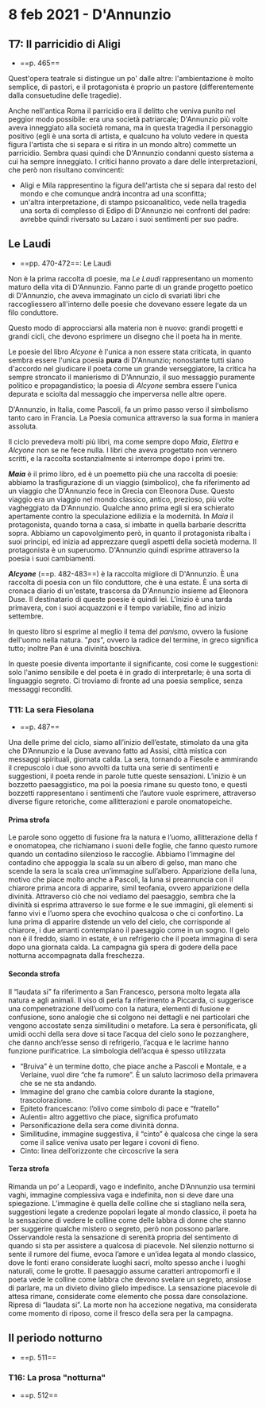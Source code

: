 # 8 feb 2021 - D'Annunzio

## T7: Il parricidio di Aligi
* ==p. 465==

Quest'opera teatrale si distingue un po' dalle altre: l'ambientazione è molto semplice, di pastori, e il protagonista è proprio un pastore (differentemente dalla consuetudine delle tragedie).

Anche nell'antica Roma il parricidio era il delitto che veniva punito nel peggior modo possibile: era una società patriarcale; D'Annunzio più volte aveva inneggiato alla società romana, ma in questa tragedia il personaggio positivo (egli è una sorta di artista, e qualcuno ha voluto vedere in questa figura l'artista che si separa e si ritira in un mondo altro) commette un parricidio. Sembra quasi quindi che D'Annunzio condanni questo sistema a cui ha sempre inneggiato. I critici hanno provato a dare delle interpretazioni, che però non risultano convincenti:
* Aligi e Mila rappresentino la figura dell'artista che si separa dal resto del mondo e che comunque andrà incontra ad una sconfitta;
* un'altra interpretazione, di stampo psicoanalitico, vede nella tragedia una sorta di complesso di Edipo di D'Annunzio nei confronti del padre: avrebbe quindi riversato su Lazaro i suoi sentimenti per suo padre.

## Le Laudi
* ==pp. 470-472==: Le Laudi

Non è la prima raccolta di poesie, ma _Le Laudi_ rappresentano un momento maturo della vita di D'Annunzio. Fanno parte di un grande progetto poetico di D'Annunzio, che aveva immaginato un ciclo di svariati libri che raccogliessero all'interno delle poesie che dovevano essere legate da un filo conduttore.

Questo modo di approcciarsi alla materia non è nuovo: grandi progetti e grandi cicli, che devono esprimere un disegno che il poeta ha in mente.

Le poesie del libro _Alcyone_ è l'unica a non essere stata criticata, in quanto sembra essere l'unica poesia **pura** di D'Annunzio; nonostante tutti siano d'accordo nel giudicare il poeta come un grande verseggiatore, la critica ha sempre stroncato il manierismo di D'Annunzio, il suo messaggio puramente politico e propagandistico; la poesia di _Alcyone_ sembra essere l'unica depurata e sciolta dal messaggio che imperversa nelle altre opere.

D'Annunzio, in Italia, come Pascoli, fa un primo passo verso il simbolismo tanto caro in Francia. La Poesia comunica attraverso la sua forma in maniera assoluta.

Il ciclo prevedeva molti più libri, ma come sempre dopo _Maia_, _Elettra_ e _Alcyone_ non se ne fece nulla. I libri che aveva progettato non vennero scritti, e la raccolta sostanzialmente si interrompe dopo i primi tre.

 ***Maia*** è il primo libro, ed è un poemetto più che una raccolta di poesie: abbiamo la trasfigurazione di un viaggio (simbolico), che fa riferimento ad un viaggio che D'Annunzio fece in Grecia con Eleonora Duse. Questo viaggio era un viaggio nel mondo classico, antico, prezioso, più volte vagheggiato da D'Annunzio. Qualche anno prima egli si era schierato apertamente contro la speculazione edilizia e la modernità.
 In _Maia_ il protagonista, quando torna a casa, si imbatte in quella barbarie descritta sopra. Abbiamo un capovolgimento però, in quanto il protagonista ribalta i suoi principi, ed inizia ad apprezzare quegli aspetti della società moderna. Il protagonista è un superuomo. D'Annunzio quindi esprime attraverso la poesia i suoi cambiamenti.

 _**Alcyone**_ (==p. 482-483==) è la raccolta migliore di D'Annunzio. È una raccolta di poesia con un filo conduttore, che è una estate. È una sorta di cronaca diario di un'estate, trascorsa da D'Annunzio insieme ad Eleonora Duse. Il destinatario di queste poesie è quindi lei.
 L'inizio è una tarda primavera, con i suoi acquazzoni e il tempo variabile, fino ad inizio settembre.

 In questo libro si esprime al meglio il tema del _panismo_, ovvero la fusione dell'uomo nella natura. "_pas_", ovvero la radice del termine, in greco significa tutto; inoltre Pan è una divinità boschiva.

 In queste poesie diventa importante il significante, così come le suggestioni: solo l'animo sensibile e del poeta è in grado di interpretarle; è una sorta di linguaggio segreto.
 Ci troviamo di fronte ad una poesia semplice, senza messaggi reconditi.

### T11: La sera Fiesolana
* ==p. 487==

Una delle prime del ciclo, siamo all’inizio dell’estate, stimolato da una gita che D’Annunzio e la Duse avevano fatto ad Assisi, città mistica con messaggi spirituali, giornata calda.
La sera, tornando a Fiesole e ammirando il crepuscolo i due sono avvolti da tutta una serie di sentimenti e suggestioni, il poeta rende in parole tutte queste sensazioni.
L’inizio è un bozzetto paesaggistico, ma poi la poesia rimane su questo tono, e questi bozzetti rappresentano i sentimenti che l’autore vuole esprimere, attraverso diverse figure retoriche, come allitterazioni e parole onomatopeiche.

#### Prima strofa

Le parole sono oggetto di fusione fra la natura e l’uomo, allitterazione della f e onomatopea, che richiamano i suoni delle foglie, che fanno questo rumore quando un contadino silenzioso le raccoglie.
Abbiamo l’immagine del contadino che appoggia la scala su un albero di gelso, man mano che scende la sera la scala crea un’immagine sull’albero.
Apparizione della luna, motivo che piace molto anche a Pascoli, la luna si preannuncia con il chiarore prima ancora di apparire, simil teofania, ovvero apparizione della divinità.
Attraverso ciò che noi vediamo del paesaggio, sembra che la divinità si esprima attraverso le sue forme e le sue immagini, gli elementi si fanno vivi e l’uomo spera che evochino qualcosa o che ci confortino.
La luna prima di apparire distende un velo del cielo, che corrisponde al chiarore, i due amanti contemplano il paesaggio come in un sogno. Il gelo non è il freddo, siamo in estate, è un refrigerio che il poeta immagina di sera dopo una giornata calda. La campagna già spera di godere della pace notturna accompagnata dalla freschezza.

#### Seconda strofa

Il “laudata si” fa riferimento a San Francesco, persona molto legata alla natura e agli animali. Il viso di perla fa riferimento a Piccarda, ci suggerisce una compenetrazione dell’uomo con la natura, elementi di fusione e confusione, sono analogie che si colgono nei dettagli e nei particolari che vengono accostate senza similitudini o metafore.
La sera è personificata, gli umidi occhi della sera dove si tace l’acqua del cielo sono le pozzanghere, che danno anch’esse senso di refrigerio, l’acqua e le lacrime hanno funzione purificatrice. La simbologia dell’acqua è spesso utilizzata

* “Bruiva” è un termine dotto, che piace anche a Pascoli e Montale, e a Verlaine, vuol dire “che fa rumore”. È un saluto lacrimoso della primavera che se ne sta andando.
* Immagine del grano che cambia colore durante la stagione, trascolorazione.
* Epiteto francescano: l’olivo come simbolo di pace e “fratello”
* Aulenti= altro aggettivo che piace, significa profumato
* Personificazione della sera come divinità donna.
* Similitudine, immagine suggestiva, il “cinto” è qualcosa che cinge la sera come il salice veniva usato per legare i covoni di fieno.
* Cinto: linea dell’orizzonte che circoscrive la sera

#### Terza strofa

Rimanda un po’ a Leopardi, vago e indefinito, anche D’Annunzio usa termini vaghi, immagine complessiva vaga e indefinita, non si deve dare una spiegazione. L’immagine è quella delle colline che si stagliano nella sera, suggestioni legate a credenze popolari legate al mondo classico, il poeta ha la sensazione di vedere le colline come delle labbra di donne che stanno per suggerire qualche mistero o segreto, però non possono parlare. Osservandole resta la sensazione di serenità propria del sentimento di quando si sta per assistere a qualcosa di piacevole.
Nel silenzio notturno si sente il rumore del fiume, evoca l’amore e un’idea legata al mondo classico, dove le fonti erano considerate luoghi sacri, molto spesso anche i luoghi naturali, come le grotte.
Il paesaggio assume caratteri antropomorfi e il poeta vede le colline come labbra che devono svelare un segreto, ansiose di parlare, ma un divieto divino glielo impedisce. La sensazione
piacevole di attesa rimane, considerate come elemento che possa dare consolazione.
Ripresa di “laudata si”.
La morte non ha accezione negativa, ma considerata come momento di riposo, come il fresco della sera per la campagna.

## Il periodo notturno
* ==p. 511==

### T16: La prosa "notturna"
* ==p. 512==
